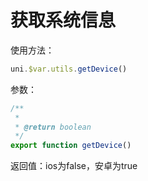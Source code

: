 # 获取系统信息

使用方法：

```js
uni.$var.utils.getDevice()
```

参数：

```typescript
/**
 *
 * @return boolean
 */
export function getDevice()
```

返回值：ios为false，安卓为true

